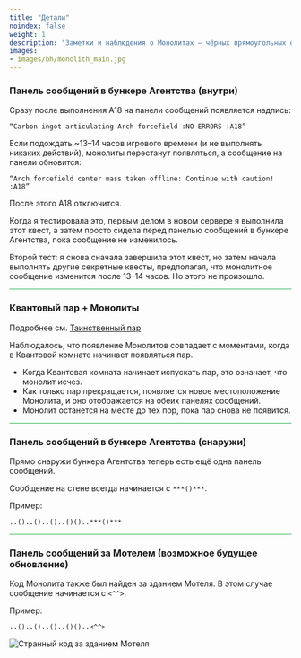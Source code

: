 ```yaml
---
title: "Детали"
noindex: false
weight: 1
description: "Заметки и наблюдения о Монолитах — чёрных прямоугольных объектах с красными символами на боковой стороне."
images: 
- images/bh/monolith_main.jpg
---
```


### Панель сообщений в бункере Агентства (внутри)  

Сразу после выполнения A18 на панели сообщений появляется надпись:  

`“Carbon ingot articulating Arch forcefield :NO ERRORS :A18”`  

Если подождать ~13–14 часов игрового времени (и не выполнять никаких действий), монолиты перестанут появляться, а сообщение на панели обновится:  

`“Arch forcefield center mass taken offline: Continue with caution! :A18”`  

После этого A18 отключится.  

Когда я тестировала это, первым делом в новом сервере я выполнила этот квест, а затем просто сидела перед панелью сообщений в бункере Агентства, пока сообщение не изменилось.  

Второй тест: я снова сначала завершила этот квест, но затем начала выполнять другие секретные квесты, предполагая, что монолитное сообщение изменится после 13–14 часов. Но этого не произошло.  

<hr style="background-color: #28b44c" size=8>

### Квантовый пар + Монолиты  

Подробнее см. [Таинственный пар](/casebook/quantum/steam/).  

Наблюдалось, что появление Монолитов совпадает с моментами, когда в Квантовой комнате начинает появляться пар.  

- Когда Квантовая комната начинает испускать пар, это означает, что монолит исчез.  
- Как только пар прекращается, появляется новое местоположение Монолита, и оно отображается на обеих панелях сообщений.  
- Монолит останется на месте до тех пор, пока пар снова не появится.  

<hr style="background-color: #28b44c" size=8>

### Панель сообщений в бункере Агентства (снаружи)  

Прямо снаружи бункера Агентства теперь есть ещё одна панель сообщений.  

Сообщение на стене всегда начинается с `***()***`.  

Пример: 

`..()..()..()..()()..***()***`  

<hr style="background-color: #28b44c" size=8>

### Панель сообщений за Мотелем (возможное будущее обновление)  

Код Монолита также был найден за зданием Мотеля. В этом случае сообщение начинается с `<^^>`.  

Пример:  

`..()..()..()..()()..<^^>`  

![Странный код за зданием Мотеля](/images/bh/monolith_sign_behind_motel.png?width=400px)
